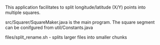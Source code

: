 This application facilitates to split longitude/latitude (X/Y) points into multiple squares.

src/Squarer/SquareMaker.java is the main program.
The square segment can be conifgured from util/Constants.java

files/split_rename.sh - splits larger files into smaller chunks


